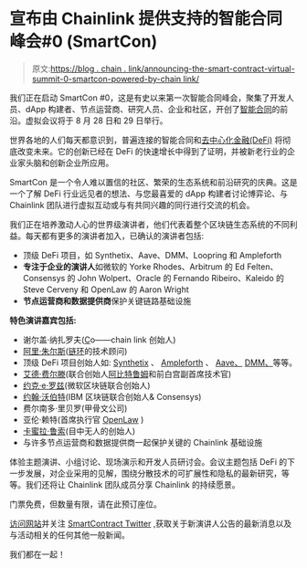 # 宣布由 Chainlink 提供支持的智能合同峰会#0 (SmartCon)

> 原文:[https://blog . chain . link/announcing-the-smart-contract-virtual-summit-0-smartcon-powered-by-chain link/](https://blog.chain.link/announcing-the-smart-contract-virtual-summit-0-smartcon-powered-by-chainlink/)

<section class="post-full-content">

我们正在启动 SmartCon #0，这是有史以来第一次智能合同峰会，聚集了开发人员、dApp 构建者、节点运营商、研究人员、企业和社区，开创了[智能合同](https://chain.link/education/smart-contracts)的前沿。虚拟会议将于 8 月 28 日和 29 日举行。

世界各地的人们每天都意识到，普遍连接的智能合同和[去中心化金融(DeFi)](https://chain.link/education/defi) 将彻底改变未来。它的创新已经在 DeFi 的快速增长中得到了证明，并被新老行业的企业家头脑和创新企业所应用。

SmartCon 是一个令人难以置信的社区、繁荣的生态系统和前沿研究的庆典。这是一个了解 DeFi 行业远见者的想法、与您最喜爱的 dApp 构建者讨论博弈论、与 Chainlink 团队进行虚拟互动或与有共同兴趣的同行进行交流的机会。

我们正在培养激动人心的世界级演讲者，他们代表着整个区块链生态系统的不同利益。每天都有更多的演讲者加入，已确认的演讲者包括:

*   顶级 DeFi 项目，如 Synthetix、Aave、DMM、Loopring 和 Ampleforth
*   **专注于企业的演讲人**如微软的 Yorke Rhodes、Arbitrum 的 Ed Felten、Consensys 的 John Wolpert、Oracle 的 Fernando Ribeiro、Kaleido 的 Steve Cerveny 和 OpenLaw 的 Aaron Wright
*   **节点运营商和数据提供商**保护关键链路基础设施

**特色演讲嘉宾包括:**

*   谢尔盖·纳扎罗夫([C](https://chain.link/)o——chain link 创始人)
*   [阿里·朱尔斯](https://www.arijuels.com/)([链环](https://chain.link/)的技术顾问)
*   顶级 DeFi 项目创始人如: [Synthetix](https://www.synthetix.io/) 、 [](https://loopring.org/#/) [Ampleforth](https://www.ampleforth.org/) 、 [Aave、](https://aave.com/) [DMM、](https://defimoneymarket.com/)等等。
*   [艾德·费尔滕](https://www.cs.princeton.edu/~felten/)(联合创始人[阿比特鲁姆](https://offchainlabs.com/)和前白宫副首席技术官)
*   [约克·e·罗兹](https://twitter.com/yorkerhodes)(微软区块链联合创始人)
*   [约翰·沃伯特](https://twitter.com/jwolpert)(IBM 区块链联合创始人& Consensys)
*   费尔南多·里贝罗(甲骨文公司)
*   亚伦·赖特(首席执行官 [OpenLaw](https://www.openlaw.io/) )
*   [卡蜜拉·鲁索](https://twitter.com/CamiRusso)(目中无人的创始人)
*   与许多节点运营商和数据提供商一起保护关键的 Chainlink 基础设施

体验主题演讲、小组讨论、现场演示和开发人员研讨会。会议主题包括 DeFi 的下一步发展，对企业采用的见解，围绕分散技术的可扩展性和隐私的最新研究，等等。我们还将让 Chainlink 团队成员分享 Chainlink 的持续愿景。

门票免费，但数量有限，请在此预订座位。

[访问网站](https://smartcontractsummit.io/)并关注 [SmartContract Twitter](https://twitter.com/Smart_Contract) ,获取关于新演讲人公告的最新消息以及与活动相关的任何其他一般新闻。

我们都在一起！

</section>